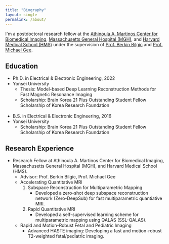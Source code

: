 ```yaml
---
title: "Biography"
layout: single
permalink: /about/
---
```


I'm a postdoctoral research fellow at the [Athinoula A. Martinos Center for Biomedical Imaging](https://www.martinos.org/), [Massachusetts General Hospital (MGH)](https://www.massgeneral.org/), and [Harvard Medical School (HMS)](https://hms.harvard.edu/) under the supervision of [Prof. Berkin Bilgic](https://martinos.org/~berkin/) and [Prof. Michael Gee](https://www.massgeneral.org/doctors/17954/michael-gee).

## Education
* Ph.D. in Electrical & Electronic Engineering, 2022
* Yonsei University
    * Thesis: Model-based Deep Learning Reconstruction Methods for Fast Magnetic Resonance Imaging
    * Scholarship: Brain Korea 21 Plus Outstanding Student Fellow Scholarship of Korea Research Foundation
<br/><br/>
* B.S. in Electrical & Electronic Engineering, 2016
* Yonsei University
    * Scholarship: Brain Korea 21 Plus Outstanding Student Fellow Scholarship of Korea Research Foundation

## Research Experience
* Research Fellow at Athinoula A. Martinos Center for Biomedical Imaging, Massachusetts General Hospital (MGH), and Harvard Medical School (HMS).
    * Advisor: Prof. Berkin Bilgic, Prof. Michael Gee
    * Accelerating Quantitative MRI
        1. Subspace Reconstruction for Multiparametric Mapping
            * Developed a zero-shot deep subspace reconstruction network (Zero-DeepSub) for fast multiparametric quantiative MRI.
        1. Rapid Quantitative MRI
            * Developed a self-supervised learning scheme for multiparametric mapping using QALAS (SSL-QALAS).
    * Rapid and Motion-Robust Fetal and Pediatric Imaging
        * Advanced HASTE imaging: Developing a fast and motion-robust T2-weighted fetal/pediatric imaging.